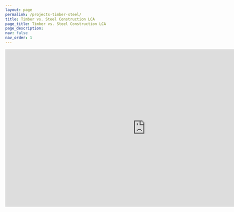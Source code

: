 ```yaml
---
layout: page
permalink: /projects-timber-steel/
title: Timber vs. Steel Construction LCA
page_title: Timber vs. Steel Construction LCA
page_description:
nav: false
nav_order: 1
---
```



<iframe width="896" height="504" src="https://www.youtube.com/embed/Ty-wnFNi8QQ?si=N09f66lAZYtI0_BO" title="YouTube video player" frameborder="0" allow="accelerometer; autoplay; clipboard-write; encrypted-media; gyroscope; picture-in-picture; web-share" referrerpolicy="strict-origin-when-cross-origin" allowfullscreen></iframe>





<!--
<video width="1280" height="720" controls preload="auto">
  <source src="{{ site.baseurl }}/assets/video/Coffee EIOLCA.mp4" type="video/mp4">
  Your browser does not support the video tag.
</video>
-->
